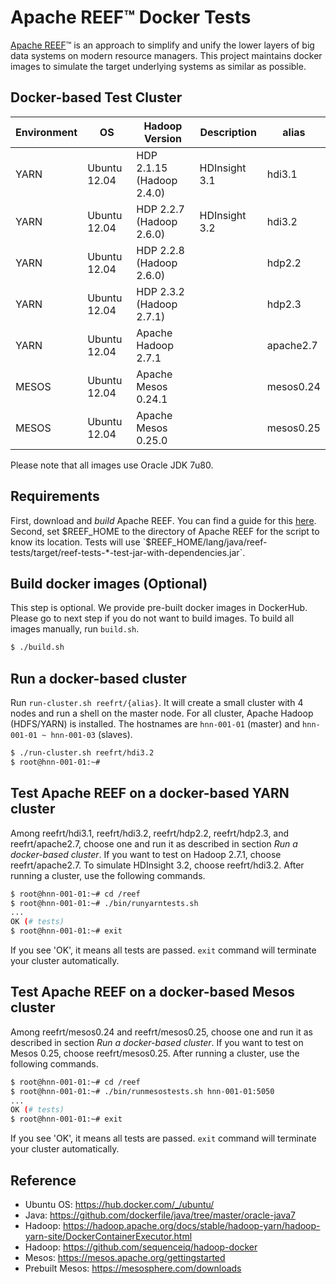 Apache REEF&trade; Docker Tests
====================================

[Apache REEF](http://reef.apache.org/)&trade; is
an approach to simplify and unify the lower layers of big data systems
on modern resource managers. This project maintains docker images
to simulate the target underlying systems as similar as possible.

Docker-based Test Cluster
-------------------------

| Environment | OS           | Hadoop Version            | Description   | alias     |
|-------------|--------------|---------------------------|---------------|-----------|
| YARN        | Ubuntu 12.04 | HDP 2.1.15 (Hadoop 2.4.0) | HDInsight 3.1 | hdi3.1    |
| YARN        | Ubuntu 12.04 | HDP 2.2.7  (Hadoop 2.6.0) | HDInsight 3.2 | hdi3.2    |
| YARN        | Ubuntu 12.04 | HDP 2.2.8  (Hadoop 2.6.0) |               | hdp2.2    |
| YARN        | Ubuntu 12.04 | HDP 2.3.2  (Hadoop 2.7.1) |               | hdp2.3    |
| YARN        | Ubuntu 12.04 | Apache Hadoop 2.7.1       |               | apache2.7 |
| MESOS       | Ubuntu 12.04 | Apache Mesos 0.24.1       |               | mesos0.24 |
| MESOS       | Ubuntu 12.04 | Apache Mesos 0.25.0       |               | mesos0.25 |

Please note that all images use Oracle JDK 7u80.

Requirements
------------

First, download and *build* Apache REEF. You can find a guide for this
[here](https://cwiki.apache.org/confluence/display/REEF/Compiling+REEF).
Second, set $REEF_HOME to the directory of Apache REEF for the script to know its location.
Tests will use `$REEF_HOME/lang/java/reef-tests/target/reef-tests-*-test-jar-with-dependencies.jar`.

Build docker images (Optional)
------------------------------

This step is optional. We provide pre-built docker images in DockerHub.
Please go to next step if you do not want to build images.
To build all images manually, run `build.sh`.

```sh
$ ./build.sh
```

Run a docker-based cluster
--------------------------

Run `run-cluster.sh reefrt/{alias}`. It will create a small cluster
with 4 nodes and run a shell on the master node.
For all cluster, Apache Hadoop (HDFS/YARN) is installed. The hostnames
are `hnn-001-01` (master) and `hnn-001-01 ~ hnn-001-03` (slaves).

```sh
$ ./run-cluster.sh reefrt/hdi3.2
$ root@hnn-001-01:~#
```

Test Apache REEF on a docker-based YARN cluster
-----------------------------------------------

Among reefrt/hdi3.1, reefrt/hdi3.2, reefrt/hdp2.2, reefrt/hdp2.3, and reefrt/apache2.7,
choose one and run it as described in section _Run a docker-based cluster_.
If you want to test on Hadoop 2.7.1, choose reefrt/apache2.7.
To simulate HDInsight 3.2, choose reefrt/hdi3.2.
After running a cluster, use the following commands.

```sh
$ root@hnn-001-01:~# cd /reef
$ root@hnn-001-01:~# ./bin/runyarntests.sh
...
OK (# tests)
$ root@hnn-001-01:~# exit
```

If you see 'OK', it means all tests are passed.
`exit` command will terminate your cluster automatically.

Test Apache REEF on a docker-based Mesos cluster
-----------------------------------------------

Among reefrt/mesos0.24 and reefrt/mesos0.25,
choose one and run it as described in section _Run a docker-based cluster_.
If you want to test on Mesos 0.25, choose reefrt/mesos0.25.
After running a cluster, use the following commands.

```sh
$ root@hnn-001-01:~# cd /reef
$ root@hnn-001-01:~# ./bin/runmesostests.sh hnn-001-01:5050
...
OK (# tests)
$ root@hnn-001-01:~# exit
```

If you see 'OK', it means all tests are passed.
`exit` command will terminate your cluster automatically.

Reference
---------
* Ubuntu OS: https://hub.docker.com/_/ubuntu/
* Java: https://github.com/dockerfile/java/tree/master/oracle-java7
* Hadoop: https://hadoop.apache.org/docs/stable/hadoop-yarn/hadoop-yarn-site/DockerContainerExecutor.html
* Hadoop: https://github.com/sequenceiq/hadoop-docker
* Mesos: https://mesos.apache.org/gettingstarted
* Prebuilt Mesos: https://mesosphere.com/downloads

